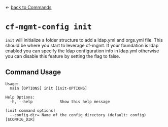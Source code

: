 &larr; [back to Commands](../README.md)

# `cf-mgmt-config init`

`init` will initialize a folder structure to add a ldap.yml and orgs.yml file.  This should be where you start to leverage cf-mgmt.  If your foundation is ldap enabled you can specify the ldap configuration info in ldap.yml otherwise you can disable this feature by setting the flag to false.

## Command Usage

```
Usage:
  main [OPTIONS] init [init-OPTIONS]

Help Options:
  -h, --help            Show this help message

[init command options]
  --config-dir= Name of the config directory (default: config) [$CONFIG_DIR]
```
